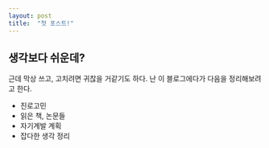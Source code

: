 ```yaml
---
layout: post
title:  "첫 포스트!"
---
```

## 생각보다 쉬운데?

근데 막상 쓰고, 고치려면 귀찮을 거같기도 하다.
난 이 블로그에다가 다음을 정리해보려고 한다.
* 진로고민
* 읽은 책, 논문들
* 자기계발 계획
* 잡다한 생각 정리
